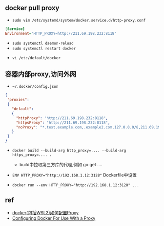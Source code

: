 
## docker pull proxy

<!-- linux -->

+ `sudo vim /etc/systemd/system/docker.service.d/http-proxy.conf`
```cfg
[Service]
Environment="HTTP_PROXY=http://211.69.198.232:8118"
```
   + `sudo systemctl daemon-reload`
   + `sudo systemctl restart docker`

<!-- WSL2 -->

+ `vi /etc/default/docker`

## 容器内部proxy,访问外网

<!-- 方式一 -->
+ `~/.docker/config.json`
```json
{
 "proxies":
 {
   "default":
   {
     "httpProxy": "http://211.69.198.232:8118",
     "httpsProxy": "http://211.69.198.232:8118",
     "noProxy": "*.test.example.com,.example2.com,127.0.0.0/8,211.69.198.232"
   }
 }
}
```
<!-- 方式二 -->
+ `docker build --build-arg http_proxy=.... --build-arg https_proxy=.... .`
	+ build中拉取第三方库的代理,例如 go get ....

+ `ENV HTTP_PROXY="http://192.168.1.12:3128"` Dockerfile中设置

+ `docker run --env HTTP_PROXY="http://192.168.1.12:3128" ...`

## ref

+ [docker(包括WSL2)如何配置Proxy](https://zhuanlan.zhihu.com/p/427589367)
+ [Configuring Docker For Use With a Proxy](https://movidius.github.io/ncsdk/docker_proxy.html)